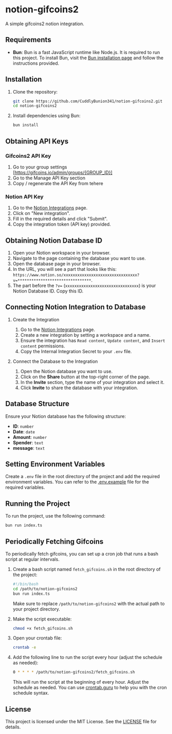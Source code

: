 # notion-gifcoins2

A simple gifcoins2 notion integration.

## Requirements

- **Bun**: Bun is a fast JavaScript runtime like Node.js. It is required to run this project. To install Bun, visit the [Bun installation page](https://bun.sh/docs/install) and follow the instructions provided.

## Installation

1. Clone the repository:

    ```sh
    git clone https://github.com/CuddlyBunion341/notion-gifcoins2.git
    cd notion-gifcoins2
    ```

2. Install dependencies using Bun:

    ```sh
    bun install
    ```

## Obtaining API Keys

### Gifcoins2 API Key

1. Go to your group settings [https://gifcoins.io/admin/groups/{GROUP_ID}]
2. Go to the Manage API Key section
3. Copy / regenerate the API Key from tehere

### Notion API Key

1. Go to the [Notion Integrations](https://www.notion.so/my-integrations) page.
2. Click on "New integration".
3. Fill in the required details and click "Submit".
4. Copy the integration token (API key) provided.

## Obtaining Notion Database ID

1. Open your Notion workspace in your browser.
2. Navigate to the page containing the database you want to use.
3. Open the database page in your browser.
4. In the URL, you will see a part that looks like this: `https://www.notion.so/xxxxxxxxxxxxxxxxxxxxxxxxxxxxxxxx?v=********************************`.
5. The part before the `?v=` (`xxxxxxxxxxxxxxxxxxxxxxxxxxxxxxxx`) is your Notion Database ID. Copy this ID.

## Connecting Notion Integration to Database

1. Create the Integration
    1. Go to the [Notion Integrations](https://www.notion.so/my-integrations) page.
    2. Create a new integration by setting a workspace and a name.
    3. Ensure the integration has `Read content`, `Update content`, and `Insert content` permissions.
    4. Copy the Internal Integration Secret to your `.env` file.

2. Connect the Database to the Integration
    1. Open the Notion database you want to use.
    2. Click on the **Share** button at the top-right corner of the page.
    3. In the **Invite** section, type the name of your integration and select it.
    4. Click **Invite** to share the database with your integration.

## Database Structure

Ensure your Notion database has the following structure:

- **ID**: `number`
- **Date**: `date`
- **Amount**: `number`
- **Spender**: `text`
- **message**: `text`

## Setting Environment Variables

Create a `.env` file in the root directory of the project and add the required environment variables. You can refer to the [.env.example](./.env.example) file for the required variables.

## Running the Project

To run the project, use the following command:

```sh
bun run index.ts
```

## Periodically Fetching Gifcoins

To periodically fetch gifcoins, you can set up a cron job that runs a bash script at regular intervals.

1. Create a bash script named `fetch_gifcoins.sh` in the root directory of the project:

    ```sh
    #!/bin/bash
    cd /path/to/notion-gifcoins2
    bun run index.ts
    ```

    Make sure to replace `/path/to/notion-gifcoins2` with the actual path to your project directory.

2. Make the script executable:

    ```sh
    chmod +x fetch_gifcoins.sh
    ```

3. Open your crontab file:

    ```sh
    crontab -e
    ```

4. Add the following line to run the script every hour (adjust the schedule as needed):

    ```sh
    0 * * * * /path/to/notion-gifcoins2/fetch_gifcoins.sh
    ```

    This will run the script at the beginning of every hour. Adjust the schedule as needed. You can use [crontab.guru](https://crontab.guru/) to help you with the cron schedule syntax.

## License

This project is licensed under the MIT License. See the [LICENSE](LICENSE) file for details.

